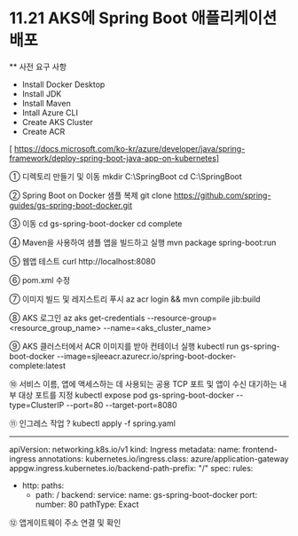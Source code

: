 # 11.21 AKS에 Spring Boot 애플리케이션 배포

** 사전 요구 사항
- Install Docker Desktop
- Install JDK
- Install Maven
- Intall Azure CLI
- Create AKS Cluster
- Create ACR


[ https://docs.microsoft.com/ko-kr/azure/developer/java/spring-framework/deploy-spring-boot-java-app-on-kubernetes]


① 디렉토리 만들기 및 이동
 mkdir C:\SpringBoot
 cd C:\SpringBoot

② Spring Boot on Docker 샘플 복제
 git clone https://github.com/spring-guides/gs-spring-boot-docker.git

③ 이동
 cd gs-spring-boot-docker
 cd complete

④ Maven을 사용하여 샘플 앱을 빌드하고 실행
 mvn package spring-boot:run

⑤ 웹앱 테스트
 curl http://localhost:8080

⑥ pom.xml 수정

⑦ 이미지 빌드 및 레지스트리 푸시
 az acr login && mvn compile jib:build

⑧ AKS 로그인
 az aks get-credentials --resource-group=<resource_group_name> --name=<aks_cluster_name>

⑨ AKS 클러스터에서 ACR 이미지를 받아 컨테이너 실행
 kubectl run gs-spring-boot-docker --image=sjleeacr.azurecr.io/spring-boot-docker-complete:latest

⑩ 서비스 이름, 앱에 액세스하는 데 사용되는 공용 TCP 포트 및 앱이 수신 대기하는 내부 대상 포트를 지정
 kubectl expose pod gs-spring-boot-docker --type=ClusterIP --port=80 --target-port=8080

⑪ 인그레스 작업 ?
 kubectl apply -f spring.yaml

---
apiVersion: networking.k8s.io/v1
kind: Ingress
metadata:
  name: frontend-ingress
  annotations:
    kubernetes.io/ingress.class: azure/application-gateway
    appgw.ingress.kubernetes.io/backend-path-prefix: "/"
spec:
  rules:
  - http:
      paths:
      - path: /
        backend:
          service:
            name: gs-spring-boot-docker
            port:
              number: 80
        pathType: Exact

⑫ 앱게이트웨이 주소 연결 및 확인


